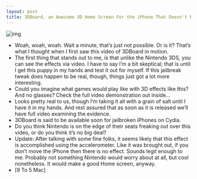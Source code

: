 ```yaml
---
layout: post
title: 3DBoard, an Awesome 3D Home Screen For the iPhone That Doesn't Require Glasses?
---
```

![img](http://media.idownloadblog.com/wp-content/uploads/2011/01/3DBoard-iPhone-e1296086896990.png)
* Woah, woah, woah. Wait a minute, that’s just not possible. Or is it? That’s what I thought when I first saw this video of 3DBoard in motion.
* The first thing that stands out to me, is that unlike the Nintendo 3DS, you can see the effects via video. I have to say I’m a bit skeptical; that is until I get this puppy in my hands and test it out for myself. If this jailbreak tweak does happen to be real, though, things just got a lot more interesting.
* Could you imagine what games would play like with 3D effects like this? And no glasses? Check the full video demonstration out inside…
* Looks pretty real to us, though I’m taking it all with a grain of salt until I have it in my hands. And rest assured that as soon as it is released we’ll have full video examining the evidence.
* 3DBoard is said to be available soon for jailbroken iPhones on Cydia.
* Do you think Nintendo is on the edge of their seats freaking out over this video, or do you think it’s no big deal?
* Update: After talking with some fine folks, it seems likely that this effect is accomplished using the accelerometer. Like it was brought out, if you don’t move the iPhone then there is no effect. Sounds legit enough to me. Probably not something Nintendo would worry about at all, but cool nonetheless. It would make a good Home screen, anyway.
* [9 To 5 Mac]

